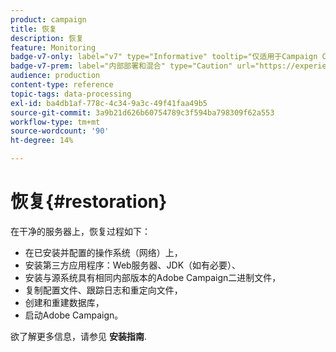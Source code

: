 ```yaml
---
product: campaign
title: 恢复
description: 恢复
feature: Monitoring
badge-v7-only: label="v7" type="Informative" tooltip="仅适用于Campaign Classicv7"
badge-v7-prem: label="内部部署和混合" type="Caution" url="https://experienceleague.adobe.com/docs/campaign-classic/using/installing-campaign-classic/architecture-and-hosting-models/hosting-models-lp/hosting-models.html?lang=zh-Hans" tooltip="仅适用于内部部署和混合部署"
audience: production
content-type: reference
topic-tags: data-processing
exl-id: ba4db1af-778c-4c34-9a3c-49f41faa49b5
source-git-commit: 3a9b21d626b60754789c3f594ba798309f62a553
workflow-type: tm+mt
source-wordcount: '90'
ht-degree: 14%

---
```


# 恢复{#restoration}



在干净的服务器上，恢复过程如下：

* 在已安装并配置的操作系统（网络）上，
* 安装第三方应用程序：Web服务器、JDK（如有必要）、
* 安装与源系统具有相同内部版本的Adobe Campaign二进制文件，
* 复制配置文件、跟踪日志和重定向文件，
* 创建和重建数据库，
* 启动Adobe Campaign。

欲了解更多信息，请参见 **安装指南**.
